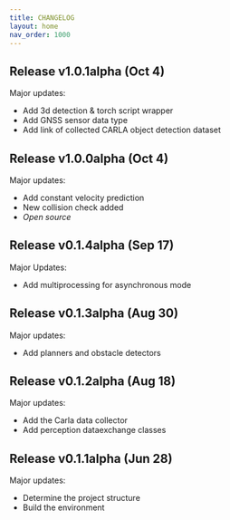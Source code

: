 ```yaml
---
title: CHANGELOG
layout: home
nav_order: 1000
---
```

## Release v1.0.1alpha (Oct 4)

Major updates:

- Add 3d detection & torch script wrapper
- Add GNSS sensor data type
- Add link of collected CARLA object detection dataset

## Release v1.0.0alpha (Oct 4)

Major updates:

- Add constant velocity prediction
- New collision check added
- *Open source*

## Release v0.1.4alpha (Sep 17)

Major Updates:

- Add multiprocessing for asynchronous mode

## Release v0.1.3alpha (Aug 30)

Major updates:

- Add planners and obstacle detectors

## Release v0.1.2alpha (Aug 18)

Major updates:

- Add the Carla data collector
- Add perception dataexchange classes

## Release v0.1.1alpha (Jun 28)

Major updates:

- Determine the project structure
- Build the environment
